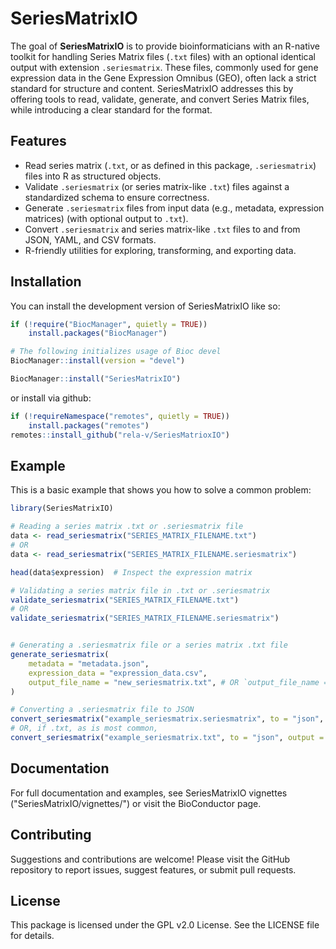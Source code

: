 # SeriesMatrixIO

<!-- badges: start -->
<!-- badges: end -->

The goal of **SeriesMatrixIO** is to provide bioinformaticians with an R-native toolkit for handling Series Matrix files (`.txt` files) with an optional identical output with extension `.seriesmatrix`. These files, commonly used for gene expression data in the Gene Expression Omnibus (GEO), often lack a strict standard for structure and content. SeriesMatrixIO addresses this by offering tools to read, validate, generate, and convert Series Matrix files, while introducing a clear standard for the format.

## Features

- Read series matrix (`.txt`, or as defined in this package, `.seriesmatrix`) files into R as structured objects.
- Validate `.seriesmatrix` (or series matrix-like `.txt`) files against a standardized schema to ensure correctness.
- Generate `.seriesmatrix` files from input data (e.g., metadata, expression matrices) (with optional output to `.txt`).
- Convert `.seriesmatrix` and series matrix-like `.txt` files to and from JSON, YAML, and CSV formats.
- R-friendly utilities for exploring, transforming, and exporting data.

## Installation

You can install the development version of SeriesMatrixIO like so:

```r
if (!require("BiocManager", quietly = TRUE))
    install.packages("BiocManager")

# The following initializes usage of Bioc devel
BiocManager::install(version = "devel")

BiocManager::install("SeriesMatrixIO")
```

or install via github:

```r
if (!requireNamespace("remotes", quietly = TRUE))
    install.packages("remotes")
remotes::install_github("rela-v/SeriesMatrioxIO")
```

## Example
This is a basic example that shows you how to solve a common problem:

```r
library(SeriesMatrixIO)

# Reading a series matrix .txt or .seriesmatrix file
data <- read_seriesmatrix("SERIES_MATRIX_FILENAME.txt")
# OR
data <- read_seriesmatrix("SERIES_MATRIX_FILENAME.seriesmatrix")

head(data$expression)  # Inspect the expression matrix

# Validating a series matrix file in .txt or .seriesmatrix
validate_seriesmatrix("SERIES_MATRIX_FILENAME.txt")
# OR
validate_seriesmatrix("SERIES_MATRIX_FILENAME.seriesmatrix")


# Generating a .seriesmatrix file or a series matrix .txt file
generate_seriesmatrix(
    metadata = "metadata.json",
    expression_data = "expression_data.csv",
    output_file_name = "new_seriesmatrix.txt", # OR `output_file_name = "new_seriesmatrix.seriesmatrix"`
)

# Converting a .seriesmatrix file to JSON
convert_seriesmatrix("example_seriesmatrix.seriesmatrix", to = "json", output = "example.json")
# OR, if .txt, as is most common,
convert_seriesmatrix("example_seriesmatrix.txt", to = "json", output = "example.json")
```

## Documentation

For full documentation and examples, see SeriesMatrixIO vignettes ("SeriesMatrixIO/vignettes/") or visit the BioConductor page.

## Contributing

Suggestions and contributions are welcome! Please visit the GitHub repository to report issues, suggest features, or submit pull requests.

## License
This package is licensed under the GPL v2.0 License. See the LICENSE file for details.
